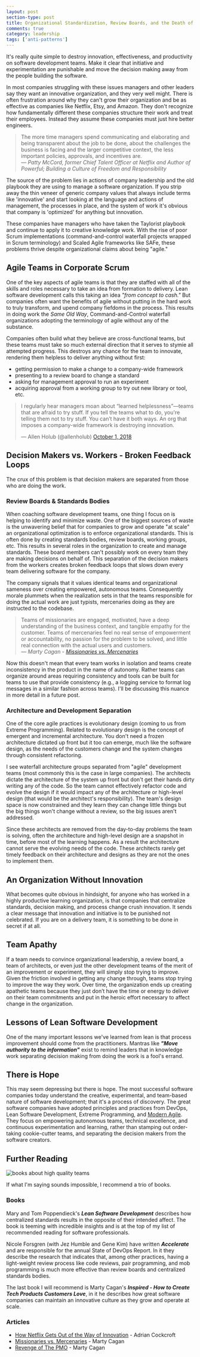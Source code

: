 ```yaml
---
layout: post
section-type: post
title: Organizational Standardization, Review Boards, and the Death of Innovation 
comments: true
category: leadership
tags: ['anti-patterns']
---
```


It's really quite simple to destroy innovation, effectiveness, and productivity on software development teams. Make it clear that initiative and experimentation are punishable and move the decision making away from the people building the software.

In most companies struggling with these issues managers and other leaders say they want an innovative organization, and they very well might. There is often frustration around why they can't grow their organization and be as effective as companies like Netflix, Etsy, and Amazon. They don't recognize how fundamentally different these companies structure their work and treat their employees. Instead they assume these companies must just hire better engineers.

> The more time managers spend communicating and elaborating and being transparent about the job to be done, about the challenges the business is facing and the larger competitive context, the less important policies, approvals, and incentives are.    
> _&mdash; Patty McCord, former Chief Talent Officer at Netflix and Author of Powerful; Building a Culture of Freedom and Responsibility_

The source of the problem lies in actions of company leadership and the old playbook they are using to manage a software organization. If you strip away the thin veneer of generic company values that always include terms like 'innovative' and start looking at the language and actions of management, the processes in place, and the system of work it's obvious that company is 'optimized' for anything but innovation.

These companies have managers who have taken the Taylorist playbook and continue to apply it to creative knowledge work. With the rise of poor Scrum implementations (command-and-control waterfall projects wrapped in Scrum terminology) and Scaled Agile frameworks like SAFe, these problems thrive despite organizational claims about being "agile." 

## Agile Teams in Corporate Scrum

One of the key aspects of agile teams is that they are staffed with all of the skills and roles necessary to take an idea from formation to delivery. Lean software development calls this taking an idea _"from concept to cash."_ But companies often want the benefits of agile without putting in the hard work to truly transform, and upend company fiefdoms in the process. This results in doing work the _Same Old Way_, Command-and-Control waterfall organizations adopting the terminology of agile without any of the substance. 

Companies often build what they believe are cross-functional teams, but these teams must take so much external direction that it serves to stymie all attempted progress. This destroys any chance for the team to innovate, rendering them helpless to deliver anything without first:
* getting permission to make a change to a company-wide framework
* presenting to a review board to change a standard
* asking for management approval to run an experiment  
* acquiring approval from a working group to try out new library or tool, etc.

<blockquote class="twitter-tweet" data-lang="en"><p lang="en" dir="ltr">I regularly hear managers moan about “learned helplessness”—teams that are afraid to try stuff. If you tell the teams what to do, you&#39;re telling them not to try stuff. You can’t have it both ways. An org that imposes a company-wide framework is destroying innovation.</p>&mdash; Allen Holub (@allenholub) <a href="https://twitter.com/allenholub/status/1046791808129282048?ref_src=twsrc%5Etfw">October 1, 2018</a></blockquote>
<script async src="https://platform.twitter.com/widgets.js" charset="utf-8"></script>


## Decision Makers vs. Workers - Broken Feedback Loops
The crux of this problem is that decision makers are separated from those who are doing the work. 

### Review Boards & Standards Bodies
When coaching software development teams, one thing I focus on is helping to identify and minimize waste. One of the biggest sources of waste is the unwavering belief that for companies to grow and operate "at scale" an organizational optimization is to enforce organizational standards. This is often done by creating standards bodies, review boards, working groups, etc. This results in several roles in the organization to create and manage standards. These board members can't possibly work on every team they are making decisions on behalf of. This separation of the decision makers from the workers creates broken feedback loops that slows down every team delivering software for the company.  

The company signals that it values identical teams and organizational sameness over creating empowered, autonomous teams. Consequently morale plummets when the realization sets in that the teams responsible for doing the actual work are just typists, mercenaries doing as they are instructed to the codebase. 

> Teams of missionaries are engaged, motivated, have a deep understanding of the business context, and tangible empathy for the customer. Teams of mercenaries feel no real sense of empowerment or accountability, no passion for the problem to be solved, and little real connection with the actual users and customers.     
> _&mdash; Marty Cagan - [Missionaries vs. Mercenaries](https://svpg.com/missionaries-vs-mercenaries/)_

Now this doesn't mean that every team works in isolation and teams create inconsistency in the product in the name of autonomy. Rather teams can organize around areas requiring consistency and tools can be built for teams to use that provide consistency (e.g., a logging service to format log messages in a similar fashion across teams). I'll be discussing this nuance in more detail in a future post.

### Architecture and Development Separation

One of the core agile practices is evolutionary design (coming to us from Extreme Programming). Related to evolutionary design is the concept of emergent and incremental architecture. You don't need a frozen architecture dictated up front but it too can emerge, much like the software design, as the needs of the customers change and the system changes through consistent refactoring. 

I see waterfall architecture groups separated from "agile" development teams (most commonly this is the case in large companies). The architects dictate the architecture of the system up front but don't get their hands dirty writing any of the code. So the team cannot effectively refactor code and evolve the design if it would impact any of the architecture or high-level design (that would be the architect's responsibility). The team's design space is now constrained and they learn they can change little things but the big things won't change without a review, so the big issues aren't addressed. 

Since these architects are removed from the day-to-day problems the team is solving, often the architecture and high-level design are a snapshot in time, before most of the learning happens. As a result the architecture cannot serve the evolving needs of the code. These architects rarely get timely feedback on their architecture and designs as they are not the ones to implement them. 

## An Organization Without Innovation

What becomes quite obvious in hindsight, for anyone who has worked in a highly productive learning organization, is that companies that centralize standards, decision making, and process change crush innovation. It sends a clear message that innovation and initiative is to be punished not celebrated. If you are on a delivery team, it is something to be done in secret if at all.

## Team Apathy
If a team needs to convince organizational leadership, a review board, a team of architects, or even just the other development teams of the merit of an improvement or experiment, they will simply stop trying to improve. Given the friction involved in getting any change through, teams stop trying to improve the way they work. Over time, the organization ends up creating apathetic teams because they just don’t have the time or energy to deliver on their team commitments and put in the heroic effort necessary to affect change in the organization.

## Lessons of Lean Software Development
One of the many important lessons we've learned from lean is that process improvement should come from the practitioners. Mantras like **_"Move authority to the information"_** exist to remind leaders that in knowledge work separating decision making from doing the work is a fool's errand. 

## There is Hope
This may seem depressing but there is hope. The most successful software companies today understand the creative, experimental, and team-based nature of software development; that it's a process of discovery. The great software companies have adopted principles and practices from DevOps, Lean Software Development, Extreme Programming, and [Modern Agile](http://www.modernagile.org). They focus on empowering autonomous teams, technical excellence, and continuous experimentation and learning, rather than stamping out order-taking cookie-cutter teams, and separating the decision makers from the software creators.

## Further Reading
<img src="/img/book-trio-small.png" alt="books about high quality teams" class="img-responsive" />

If what I'm saying sounds impossible, I recommend a trio of books. 

### Books 
Mary and Tom Poppendieck's _**Lean Software Development**_ describes how centralized standards results in the opposite of their intended affect. The book is teeming with incredible insights and is at the top of my list of recommended reading for software professionals.

Nicole Forsgren (with Jez Humble and Gene Kim) have written _**Accelerate**_ and are responsible for the annual State of DevOps Report. In it they describe the research that indicates that, among other practices, having a light-weight review process like code reviews, pair programming, and mob programming is much more effective than review boards and centralized standards bodies. 

The last book I will recommend is Marty Cagan's _**Inspired - How to Create Tech Products Customers Love**_, in it he describes how great software companies can maintain an innovative culture as they grow and operate at scale. 

### Articles

* [How Netflix Gets Out of the Way of Innovation](http://perfcap.blogspot.com/2011/12/how-netflix-gets-out-of-way-of.html) - Adrian Cockcroft
* [Missionaries vs. Mercenaries](https://svpg.com/missionaries-vs-mercenaries/) - Marty Cagan
* [Revenge of The PMO](https://svpg.com/revenge-of-the-pmo/) - Marty Cagan

